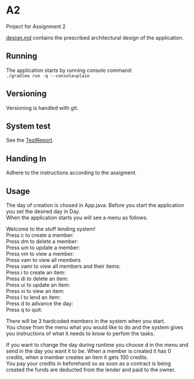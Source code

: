 # A2

Project for Assignment 2

[design.md](design.md) contains the prescribed architectural design of the application.

## Running
The application starts by running console command:  
`./gradlew run -q --console=plain`

## Versioning

Versioning is handled with git.

## System test
See the [TestReport](testreport.md).

## Handing In
Adhere to the instructions according to the assigment.

## Usage
The day of creation is chosed in App.java. Before you start the application you set the desired day in Day.  
When the application starts you will see a menu as follows.  

Welcome to the stuff lending system!  
Press c to create a member:  
Press dm to delete a member:  
Press um to update a member:  
Press vm to view a member:  
Press vam to view all members  
Press vami to view all members and their items:  
Press i to create an item:  
Press di to delete an item:  
Press ui to update an item:  
Press vi to view an item:  
Press l to lend an item:  
Press d to advance the day:  
Press q to quit:  
  
There will be 3 hardcoded members in the system when you start.  
You chose from the menu what you would like to do and the system gives you instructions of what it needs to know to perfom the tasks.  

If you want to change the day during runtime you choose d in the menu and send in the day you want it to be.
When a member is created it has 0 credits, when a member creates an item it gets 100 credits.  
You pay your credits in beforehand so as soon as a contract is being created the funds are deducted from the lender and paid to the owner.